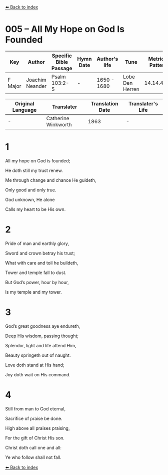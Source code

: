 [⬅️ Back to index](../README.md)

# 005 – All My Hope on God Is Founded

Key | Author   | Specific Bible Passage     |Hymn Date |Author's life |Tune |Metrical Pattern   |Composer/Source                                                                                        
-- | --------- | ---------------------------|----------|--------------|-----|-------------------|-------------   
F Major  | Joachim Neander      | Psalm 103:2-5 | -  | 1650 - 1680 | Lobe Den Herren | 14.14.4.7.8 | Chorale Book for England, 1863 

Original Language | Translater | Translation Date   | Translater's Life     
----------------- | --------- | --------------------|-------------   
\-  | Catherine Winkworth      | 1863 | -  | 1827 - 1878 



# 1

All my hope on God is founded;

He doth still my trust renew.

Me through change and chance He guideth,

Only good and only true.

God unknown, He alone

Calls my heart to be His own.



# 2

Pride of man and earthly glory,

Sword and crown betray his trust;

What with care and toil he buildeth,

Tower and temple fall to dust.

But God’s power, hour by hour,

Is my temple and my tower.



# 3

God’s great goodness aye endureth,

Deep His wisdom, passing thought;

Splendor, light and life attend Him,

Beauty springeth out of naught.

Love doth stand at His hand;

Joy doth wait on His command.



# 4

Still from man to God eternal,

Sacrifice of praise be done.

High above all praises praising,

For the gift of Christ His son.

Christ doth call one and all:

Ye who follow shall not fall.

[⬅️ Back to index](../README.md)
